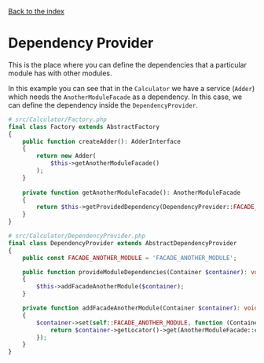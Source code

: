 [Back to the index](../docs)

# Dependency Provider

This is the place where you can define the dependencies that a particular module has with other modules.

In this example you can see that in the `Calculator` we have a service (`Adder`) which needs the `AnotherModuleFacade`
as a dependency. In this case, we can define the dependency inside the `DependencyProvider`.

```php
# src/Calculator/Factory.php
final class Factory extends AbstractFactory
{
    public function createAdder(): AdderInterface
    {
        return new Adder(
            $this->getAnotherModuleFacade()
        );
    }
    
    private function getAnotherModuleFacade(): AnotherModuleFacade
    {
        return $this->getProvidedDependency(DependencyProvider::FACADE_ANOTHER_MODULE);
    }
}
```

```php
# src/Calculator/DependencyProvider.php
final class DependencyProvider extends AbstractDependencyProvider
{
    public const FACADE_ANOTHER_MODULE = 'FACADE_ANOTHER_MODULE';

    public function provideModuleDependencies(Container $container): void
    {
        $this->addFacadeAnotherModule($container);
    }

    private function addFacadeAnotherModule(Container $container): void
    {
        $container->set(self::FACADE_ANOTHER_MODULE, function (Container $container): AnotherModuleFacade {
            return $container->getLocator()->get(AnotherModuleFacade::class);
        });
    }
}
```
